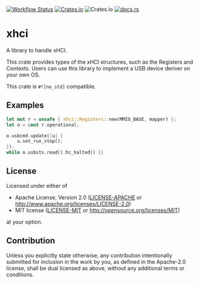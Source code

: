 [![Workflow Status](https://github.com/rust-osdev/xhci/workflows/Rust/badge.svg)](https://github.com/rust-osdev/xhci/actions?query=workflow%3A%22Rust%22)
[![Crates.io](https://img.shields.io/crates/v/xhci)](https://crates.io/crates/xhci)
![Crates.io](https://img.shields.io/crates/l/xhci)
[![docs.rs](https://docs.rs/xhci/badge.svg)](https://docs.rs/xhci/)

# xhci

A library to handle xHCI.

This crate provides types of the xHCI structures, such as the Registers and Contexts.
Users can use this library to implement a USB device deriver on your own OS.

This crate is `#![no_std]` compatible.

## Examples

```rust
let mut r = unsafe { xhci::Registers::new(MMIO_BASE, mapper) };
let o = &mut r.operational;

o.usbcmd.update(|u| {
    u.set_run_stop();
});
while o.usbsts.read().hc_halted() {}
```

## License

Licensed under either of

 * Apache License, Version 2.0
   ([LICENSE-APACHE](LICENSE-APACHE) or http://www.apache.org/licenses/LICENSE-2.0)
 * MIT license
   ([LICENSE-MIT](LICENSE-MIT) or http://opensource.org/licenses/MIT)

at your option.

## Contribution

Unless you explicitly state otherwise, any contribution intentionally submitted
for inclusion in the work by you, as defined in the Apache-2.0 license, shall be
dual licensed as above, without any additional terms or conditions.
